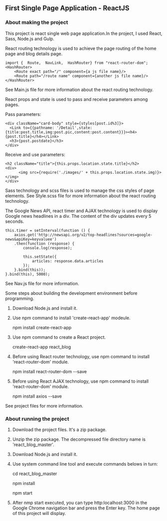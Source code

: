 
## First Single Page Application - ReactJS


### About making the project


This project is react single web page application.In the project, I used React, Sass, Node.js and Gulp.<br />

React routing technology is used to achieve the page routing of the home page and blog details page.

	import {  Route,  NavLink,  HashRouter} from "react-router-dom";
	<HashRouter>
		<Route exact path="/" component={a js file name}/>
		<Route path="/route name" component={another js file name}/>
	</HashRouter>
	
See Main.js file for more information about the react routing technology.

React props and state is used to pass and receive parameters among pages.

Pass parameters:

	<div className="card-body" style={styles[post.id%3]}>
	  <Link to={{pathname: '/Detail',state:{title:post.title,img:post.pic,content:post.content}}}><h4>{post.title}</h4></Link>
	  <h3>{post.postdate}</h3>
	</div>
	
Receive and use parameters:		  

	<h2 className="title">{this.props.location.state.title}</h2>
	<div>
		  <img src={require('./images/' + this.props.location.state.img)}></img>
	</div>

Sass technology and scss files is used to manage the css styles of page elements.
See Style.scss file for more information about the react routing technology.

The Google News API, react timer and AJAX technology is used to display Google news headlines in a div. The content of the div updates every 5 seconds.

	this.timer = setInterval(function () {
		axios.get('http://newsapi.org/v2/top-headlines?sources=google-news&apiKey=keyvaluee')
		.then(function (response) {
			console.log(response);
			
			this.setState({
				articles: response.data.articles
			});
		}.bind(this));
	}.bind(this), 5000);
See Nav.js file for more information.

Some steps about building the development environment before programming.
1. Download Node.js and install it.
2. Use npm command to install 'create-react-app' modeule.

	npm install create-react-app
	
3. Use npm command to create a React project.

	create-react-app react_blog
	
4. Before using React router technology, use npm command to install 'react-router-dom' module.

	npm install react-router-dom --save
	
5. Before using React AJAX technology, use npm command to install 'react-router-dom' module.

	npm install axios --save
	
See project files for more information.

### About running the project
1. Download the project files. It's a zip package.
2. Unzip the zip package. The decompressed file directory  name is 'react_blog_master'.
3. Download Node.js and install it.
4. Use system command line tool and execute commands belows in turn:

	cd react_blog_master
	
	npm install
	
	npm start
	
5. After nmp start executed, you can type http:localhost:3000 in the Google Chrome navigation bar and press the Enter key.
   The home page of this project will display.

